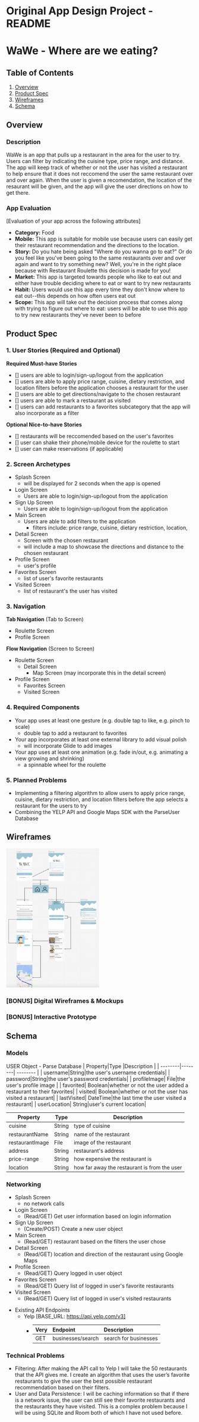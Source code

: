 Original App Design Project - README
===

# WaWe - Where are we eating?

## Table of Contents
1. [Overview](#Overview)
1. [Product Spec](#Product-Spec)
1. [Wireframes](#Wireframes)
2. [Schema](#Schema)

## Overview
### Description
WaWe is an app that pulls up a restaurant in the area for the user to try. Users can filter by indicating the cuisine type, price range, and distance. The app will keep track of whether or not the user has visited a restaurant to help ensure that it does not reccomend the user the same restaurant over and over again. When the user is given a recomendation, the location of the resaurant will be given, and the app will give the user directions on how to get there.

### App Evaluation
[Evaluation of your app across the following attributes]
- **Category:** Food
- **Mobile:** This app is suitable for mobile use because users can easily get their restaurant recommendation and the directions to the location.
- **Story:** Do you hate being asked "Where do you wanna go to eat?" Or do you feel like you've been going to the same restaurants over and over again and want to try something new? Well, you're in the right place because with Restaurant Roulette this decision is made for you!
- **Market:** This app is targeted towards people who like to eat out and either have trouble deciding where to eat or want to try new restaurants 
- **Habit:** Users would use this app every time they don't know where to eat out--this depends on how often users eat out 
- **Scope:** This app will take out the decision process that comes along with trying to figure out where to eat: users will be able to use this app to try new restaurants they've never been to before

## Product Spec

### 1. User Stories (Required and Optional)

**Required Must-have Stories**

* [] users are able to login/sign-up/logout from the application
* [] users are able to apply price range, cuisine, dietary restriction, and location filters before the application chooses a restaurant for the user 
* [] users are able to get directions/navigate to the chosen restaurant 
* [] users are able to mark a restaurant as visited 
* [] users can add restaurants to a favorites subcategory that the app will also incorporate as a filter 

**Optional Nice-to-have Stories**

* [] restaurants will be reccomended based on the user's favorites 
* [] user can shake their phone/mobile device for the roulette to start
* [] user can make reservations (if applicable) 

### 2. Screen Archetypes

* Splash Screen 
   * will be displayed for 2 seconds when the app is opened 
* Login Screen 
   * Users are able to login/sign-up/logout from the application
* Sign Up Screen
   * Users are able to login/sign-up/logout from the application
* Main Screen 
   * Users are able to add filters to the application
       * filters include: price range, cuisine, dietary restriction, location,
* Detail Screen 
    * Screen with the chosen restaurant 
    * will include a map to showcase the directions and distance to the chosen restaurant
* Profile Screen
    * user's profile 
* Favorites Screen
    * list of user's favorite restaurants
* Visited Screen
    * list of restaurant's the user has visited 

### 3. Navigation

**Tab Navigation** (Tab to Screen)

* Roulette Screen
* Profile Screen

**Flow Navigation** (Screen to Screen)

* Roulette Screen
   * Detail Screen
       * Map Screen (may incorporate this in the detail screen)
* Profile Screen
   * Favorites Screen
   * Visited Screen

### 4. Required Components 
* Your app uses at least one gesture (e.g. double tap to like, e.g. pinch to scale) 
    * double tap to add a restaurant to favorites 
* Your app incorporates at least one external library to add visual polish
    * will incorporate Glide to add images 
* Your app uses at least one animation (e.g. fade in/out, e.g. animating a view growing and shrinking)
    * a spinnable wheel for the roulette
  
### 5. Planned Problems 
* Implementing a filtering algorithm to allow users to apply price range, cuisine, dietary restriction, and location filters before the app selects a restaurant for the users to try
* Combining the YELP API and Google Maps SDK with the ParseUser Database

## Wireframes

<img src='https://github.com/atluriml/WaWe/raw/master/digital_wireframe_wawe.png' title='Digital Wireframes' width='250' alt='Wireframes'/>

### [BONUS] Digital Wireframes & Mockups

### [BONUS] Interactive Prototype

## Schema 

### Models

USER Object - Parse Database 
| Property|Type  |Description |
| --------|--------| -------- |
| username|String|the user's username credentials|
| password|String|the user's password credentials|
| profileImage| File|the user's profile image |
| favorited| Boolean|whether or not the user added a restaurant to their favorites|
| visited| Boolean|whether or not the user has visited a restaurant|
| lastVisited| DateTime|the last time the user visited a restaurant|
| userLocation| String|user's current location|


| Property|Type  |Description |
| --------|--------| -------- |
| cuisine| String|type of cuisine|
| restaurantName| String|name of the restaurant|
| restaurantImage| File|image of the restaurant|
| address| String|restaurant's address|
| price-range| String|how expensive the restaurant is|
| location| String|how far away the restaurant is from the user|


### Networking
* Splash Screen
  * no network calls 
* Login Screen
  * (Read/GET) Get user information based on login information
* Sign Up Screen
  * (Create/POST) Create a new user object
* Main Screen
  * (Read/GET) restaurant based on the filters the user chose 
* Detail Screen
  * (Read/GET) location and direction of the restaurant using Google Maps 
* Profile Screen
  * (Read/GET) Query logged in user object
* Favorites Screen
  * (Read/GET) Query list of logged in user's favorite restaurants
* Visited Screen
  * (Read/GET) Query list of logged in user's visited restaurants

- Existing API Endpoints 
    - Yelp [BASE_URL: https://api.yelp.com/v3]
      - | Very|Endpoint  |Description |
        | --------|--------| -------- |
        | GET|businesses/search|search for businesses|

### Technical Problems
* Filtering: After making the API call to Yelp I will take the 50 restaurants that the API gives me. I create an algorithm that uses the user’s favorite restaurants to give the user the best possible restaurant recommendation based on their filters. 
* User and Data Persistence: I will be caching information so that if there is a network issue, the user can still see their favorite restaurants and the restaurants they have visited. This is a complex problem because I will be using SQLite and Room both of which I have not used before.

